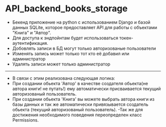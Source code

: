 # API_backend_books_storage
- Бекенд приложение на python с использованием Django и базой данных SQLite,
которое предоставляет API для работы с объектами "Книга" и "Автор".
- Для доступа к эндпойнтам будет использоваться токен-аутентификация.
- Добовлять записи в БД могут только авторизованые пользователи
- Изменять запись может только тот кто её добавил или администратор
- Удалять записи может только администратор
---
- В связи с этим реализована следующая логика:
- При создании обьекта 'Автор' в качестве создателя обьекта(не автора книги! не путать!) ему автоматически присваивается текущий авторизованый пользователь.
- При создании обьекта 'Книга' вы можете выбрать автора книги из базы данных и так же автоматически привязывается создатель обьекта (текущий авторизованый пользователь).
-Так же для достижения необходимого поведения переопределен класс Permissions.
